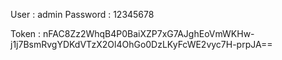 

User : admin
Password : 12345678


Token : nFAC8Zz2WhqB4P0BaiXZP7xG7AJghEoVmWKHw-j1j7BsmRvgYDKdVTzX2Ol4OhGo0DzLKyFcWE2vyc7H-prpJA==